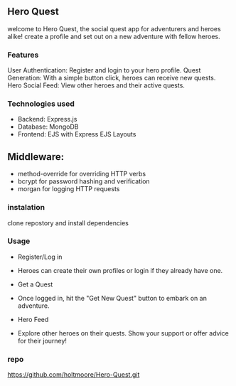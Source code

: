 ## Hero Quest
welcome to Hero Quest, the social quest app for adventurers and heroes alike! create a profile and set out on a new adventure with fellow heroes.

### Features
User Authentication: Register and login to your hero profile.
Quest Generation: With a simple button click, heroes can receive new quests.
Hero Social Feed: View other heroes and their active quests.

### Technologies used
- Backend: Express.js
- Database: MongoDB
- Frontend: EJS with Express EJS Layouts
## Middleware:
- method-override for overriding HTTP verbs
- bcrypt for password hashing and verification
- morgan for logging HTTP requests

### instalation
clone repostory and install dependencies

### Usage
- Register/Log in

- Heroes can create their own profiles or login if they already have one.

- Get a Quest

- Once logged in, hit the "Get New Quest" button to embark on an adventure.

- Hero Feed

- Explore other heroes on their quests. Show your support or offer advice for their journey!

### repo
https://github.com/holtmoore/Hero-Quest.git